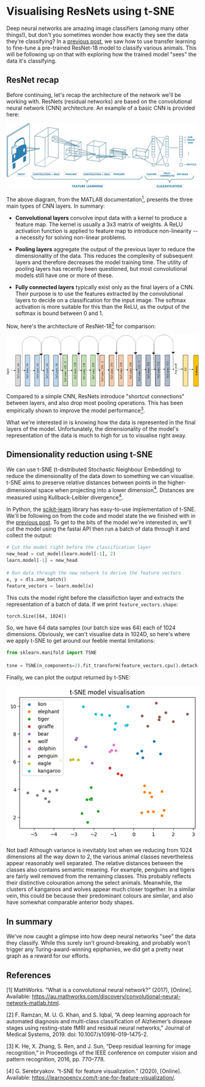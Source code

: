 # Visualising ResNets using t-SNE

Deep neural networks are amazing image classifiers (among many other things!), but don't you sometimes wonder how exactly they see the data they're classifying? In a [previous post](https://deren-teo.github.io/2023/05/20/image_classification_using_pretrained_networks.html), we saw how to use transfer learning to fine-tune a pre-trained ResNet-18 model to classify various animals. This will be following up on that with exploring how the trained model "sees" the data it's classifying.

## ResNet recap

Before continuing, let's recap the architecture of the network we'll be working with. ResNets (residual networks) are based on the convolutional neural network (CNN) architecture. An example of a basic CNN is provided here:

![](/images/2023-05-25_convnet.jpg)

The above diagram, from the MATLAB documentation[<sup>1</sup>](https://au.mathworks.com/discovery/convolutional-neural-network-matlab.html), presents the three main types of CNN layers. In summary:

- **Convolutional layers** convolve input data with a kernel to produce a feature map. The kernel is usually a 3x3 matrix of weights. A ReLU activation function is applied to feature map to introduce non-linearity -- a necessity for solving non-linear problems.

- **Pooling layers** aggregate the output of the previous layer to reduce the dimensionality of the data. This reduces the complexity of subsequent layers and therefore decreases the model training time. The utility of pooling layers has recently been questioned, but most convolutional models still have one or more of these.

- **Fully connected layers** typically exist only as the final layers of a CNN. Their purpose is to use the features extracted by the convolutional layers to decide on a classification for the input image. The softmax activation is more suitable for this than the ReLU, as the output of the softmax is bound between 0 and 1.

Now, here's the architecture of ResNet-18[<sup>2</sup>](https://www.researchgate.net/figure/Original-ResNet-18-Architecture_fig1_336642248) for comparison:

![](/images/2023-05-25_resnet18.png)

Compared to a simple CNN, ResNets introduce "shortcut connections" between layers, and also drop most pooling operations. This has been empirically shown to improve the model performance[<sup>3</sup>](https://arxiv.org/abs/1512.03385).

What we're interested in is knowing how the data is represented in the final layers of the model. Unfortunately, the dimensionality of the model's representation of the data is much to high for us to visualise right away.

## Dimensionality reduction using t-SNE

We can use t-SNE (t-distributed Stochastic Neighbour Embedding) to reduce the dimensionality of the data down to something we can visualise. t-SNE aims to preserve relative distances between points in the higher-dimensional space when projecting into a lower dimension[<sup>4</sup>](https://learnopencv.com/t-sne-for-feature-visualization/). Distances are measured using Kullback-Leibler divergence[<sup>4</sup>](https://learnopencv.com/t-sne-for-feature-visualization/).

In Python, the [scikit-learn](https://scikit-learn.org/) library has easy-to-use implementation of t-SNE. We'll be following on from the code and model state the we finished with in the [previous post](https://deren-teo.github.io/2023/05/20/image_classification_using_pretrained_networks.html). To get to the bits of the model we're interested in, we'll cut the model using the fastai API then run a batch of data through it and collect the output:

```python
# Cut the model right before the classification layer
new_head = cut_model(learn.model[-1], 2)
learn.model[-1] = new_head

# Run data through the new network to derive the feature vectors
x, y = dls.one_batch()
feature_vectors = learn.model(x)
```

This cuts the model right before the classifiction layer and extracts the representation of a batch of data. If we print `feature_vectors.shape`:

```
torch.Size([64, 1024])
```

So, we have 64 data samples (our batch size was 64) each of 1024 dimensions. Obviously, we can't visualise data in 1024D, so here's where we apply t-SNE to get around our feeble mental limitations:


```python
from sklearn.manifold import TSNE

tsne = TSNE(n_components=2).fit_transform(feature_vectors.cpu().detach().numpy())
```

Finally, we can plot the output returned by t-SNE:

![](/images/2023-05-25_tsne.png)

Not bad! Although variance is inevitably lost when we reducing from 1024 dimensions all the way down to 2, the various animal classes nevertheless appear reasonably well separated. The relative distances between the classes also contains semantic meaning. For example, penguins and tigers are fairly well removed from the remaining classes. This probably reflects their distinctive colouration among the select animals. Meanwhile, the clusters of kangaroos and wolves appear much closer together. In a similar vein, this could be because their predominant colours are similar, and also have somewhat comparable anterior body shapes.

## In summary

We've now caught a glimpse into how deep neural networks "see" the data they classify. While this surely isn't ground-breaking, and probably won't trigger any Turing-award-winning epiphanies, we did get a pretty neat graph as a reward for our efforts.

## References

[1] MathWorks. “What is a convolutional neural network?” (2017), [Online]. Available: https://au.mathworks.com/discovery/convolutional-neural-network-matlab.html.

[2] F. Ramzan, M. U. G. Khan, and S. Iqbal, “A deep learning approach for automated diagnosis and multi-class classification of Alzheimer’s disease stages using resting-state fMRI and residual neural networks,” Journal of Medical Systems, 2019. doi: 10.1007/s10916-019-1475-2.

[3] K. He, X. Zhang, S. Ren, and J. Sun, “Deep residual learning for image recognition,” in Proceedings of the IEEE conference on computer vision and pattern recognition, 2016, pp. 770–778.

[4] G. Serebryakov. “t-SNE for feature visualization.” (2020), [Online]. Available: https://learnopencv.com/t-sne-for-feature-visualization/.
